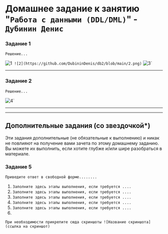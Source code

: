 # Домашнее задание к занятию "`Работа с данными (DDL/DML)`" - `Дубинин Денис`



### Задание 1

`Решение...`


![1](https://github.com/DubininDenis/db2/blob/main/1.png)`
![2](https://github.com/DubininDenis/db2/blob/main/2.png)`
![3](https://github.com/DubininDenis/db2/blob/main/3.png)`

---

### Задание 2

`Решение...`


![4](https://github.com/DubininDenis/db2/blob/main/4.png)`

---








---
## Дополнительные задания (со звездочкой*)

Эти задания дополнительные (не обязательные к выполнению) и никак не повлияют на получение вами зачета по этому домашнему заданию. Вы можете их выполнить, если хотите глубже и/или шире разобраться в материале.

### Задание 5

`Приведите ответ в свободной форме........`

1. `Заполните здесь этапы выполнения, если требуется ....`
2. `Заполните здесь этапы выполнения, если требуется ....`
3. `Заполните здесь этапы выполнения, если требуется ....`
4. `Заполните здесь этапы выполнения, если требуется ....`
5. `Заполните здесь этапы выполнения, если требуется ....`
6. 

`При необходимости прикрепитe сюда скриншоты
![Название скриншота](ссылка на скриншот)`
